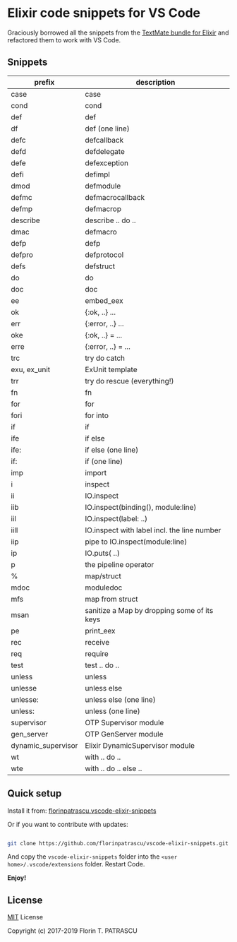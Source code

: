 # Elixir code snippets for VS Code

Graciously borrowed all the snippets from the [TextMate bundle for Elixir](https://github.com/elixir-editors/elixir-tmbundle) and refactored them to work with VS Code.

## Snippets

| prefix       | description                                 |
|--------------|---------------------------------------------|
| case         | case                                        |
| cond         | cond                                        |
| def          | def                                         |
| df           | def (one line)                              |
| defc         | defcallback                                 |
| defd         | defdelegate                                 |
| defe         | defexception                                |
| defi         | defimpl                                     |
| dmod         | defmodule                                   |
| defmc        | defmacrocallback                            |
| defmp        | defmacrop                                   |
| describe     | describe .. do ..                           |
| dmac         | defmacro                                    |
| defp         | defp                                        |
| defpro       | defprotocol                                 |
| defs         | defstruct                                   |
| do           | do                                          |
| doc          | doc                                         |
| ee           | embed_eex                                   |
| ok           | {:ok, ..} ...                               |
| err          | {:error, ..} ...                            |
| oke          | {:ok, ..} = ...                             |
| erre         | {:error, ..} = ...                          |
| trc          | try do catch                                |
| exu, ex_unit | ExUnit template                             |
| trr          | try do rescue (everything!)                 |
| fn           | fn                                          |
| for          | for                                         |
| fori         | for into                                    |
| if           | if                                          |
| ife          | if else                                     |
| ife:         | if else (one line)                          |
| if:          | if (one line)                               |
| imp          | import                                      |
| i            | inspect                                     |
| ii           | IO.inspect                                  |
| iib          | IO.inspect(binding(), module:line)          |
| iil          | IO.inspect(label: ..)                       |
| iill         | IO.inspect with label incl. the line number |
| iip          | pipe to IO.inspect(module:line)             |
| ip           | IO.puts( ..)                                |
| p                  | the pipeline operator |>                    |
| %                  | map/struct                                  |
| mdoc               | moduledoc                                   |
| mfs                | map from struct                             |
| msan               | sanitize a Map by dropping some of its keys |
| pe                 | print_eex                                   |
| rec                | receive                                     |
| req                | require                                     |
| test               | test .. do ..                               |
| unless             | unless                                      |
| unlesse            | unless else                                 |
| unlesse:           | unless else (one line)                      |
| unless:            | unless (one line)                           |
| supervisor         | OTP Supervisor module                       |
| gen_server         | OTP GenServer module                        |
| dynamic_supervisor | Elixir DynamicSupervisor module             |
| wt                 | with .. do ..                               |
| wte                | with .. do .. else ..                       |

## Quick setup

Install it from: [florinpatrascu.vscode-elixir-snippets](https://marketplace.visualstudio.com/items?itemName=florinpatrascu.vscode-elixir-snippets)

Or if you want to contribute with updates:

```sh

git clone https://github.com/florinpatrascu/vscode-elixir-snippets.git
```

And copy the `vscode-elixir-snippets` folder into the `<user home>/.vscode/extensions` folder. Restart Code.

**Enjoy!**

## License

[MIT](LICENSE) License

Copyright (c) 2017-2019 Florin T. PATRASCU
